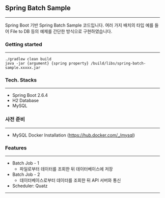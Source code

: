 ## Spring Batch Sample

---

Spring Boot 기반 Spring Batch Sample 코드입니다. 여러 가지 배치의 타입 예를 들어 File to DB 등의 예제를 간단한 방식으로 구현하였습니다.

### Getting started

---
```shell
./gradlew clean build
java -jar {argument} {spring property} /build/libs/spring-batch-sample.xxxxx.jar
```

### Tech. Stacks

---
* Spring Boot 2.6.4
* H2 Database
* MySQL


### 사전 준비

---

* MySQL Docker Installation (https://hub.docker.com/_/mysql)


### Features

---
* Batch Job - 1
  * 파일로부터 데이터를 조회한 뒤 데이터베이스에 저장
* Batch Job - 2
  * 데이터베이스로부터 데이터를 조회한 뒤 API 서버와 통신
* Scheduler: Quatz

---